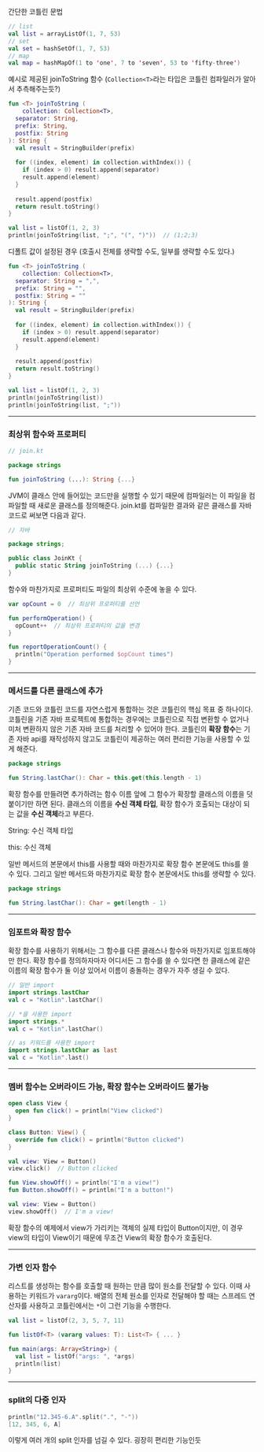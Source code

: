 간단한 코틀린 문법

```kotlin
// list
val list = arrayListOf(1, 7, 53)
// set
val set = hashSetOf(1, 7, 53)
// map
val map = hashMapOf(1 to 'one', 7 to 'seven', 53 to 'fifty-three')
```

예시로 제공된 joinToString 함수 (`Collection<T>`라는 타입은 코틀린 컴파일러가 알아서 추측해주는듯?)

```kotlin
fun <T> joinToString (
	collection: Collection<T>,
  separator: String,
  prefix: String,
  postfix: String
): String {
  val result = StringBuilder(prefix)
  
  for ((index, element) in collection.withIndex()) {
    if (index > 0) result.append(separator)
    result.append(element)
  }
  
  result.append(postfix)
  return result.toString()
}

val list = listOf(1, 2, 3)
println(joinToString(list, ";", "(", ")"))  // (1;2;3)
```

디폴트 값이 설정된 경우 (호출시 전체를 생략할 수도, 일부를 생략할 수도 있다.)

```kotlin
fun <T> joinToString (
	collection: Collection<T>,
  separator: String = ",",
  prefix: String = "",
  postfix: String = ""
): String {
  val result = StringBuilder(prefix)
  
  for ((index, element) in collection.withIndex()) {
    if (index > 0) result.append(separator)
    result.append(element)
  }
  
  result.append(postfix)
  return result.toString()
}

val list = listOf(1, 2, 3)
println(joinToString(list))
println(joinToString(list, ";"))
```

---

### 최상위 함수와 프로퍼티

```kotlin
// join.kt

package strings

fun joinToString (...): String {...}
```

JVM이 클래스 안에 들어있는 코드만을 실행할 수 있기 때문에 컴파일러는 이 파일을 컴파일할 때 새로운 클래스를 정의해준다. join.kt를 컴파일한 결과와 같은 클래스를 자바 코드로 써보면 다음과 같다.

```kotlin
// 자바

package strings;

public class JoinKt {
  public static String joinToString (...) {...}
}
```

함수와 마찬가지로 프로퍼티도 파일의 최상위 수준에 놓을 수 있다.

```kotlin
var opCount = 0  // 최상위 프로퍼티를 선언

fun performOperation() {
  opCount++  // 최상위 프로퍼티의 값을 변경
}

fun reportOperationCount() {
  println("Operation performed $opCount times")
}
```

---

### 메서드를 다른 클래스에 추가

기존 코드와 코틀린 코드를 자연스럽게 통합하는 것은 코틀린의 핵심 목표 중 하나이다.코틀린을 기존 자바 프로젝트에 통합하는 경우에는 코틀린으로 직접 변환할 수 없거나 미처 변환하지 않은 기존 자바 코드를 처리할 수 있어야 한다. 코틀린의 **확장 함수**는 기존 자바 api를 재작성하지 않고도 코틀린이 제공하는 여러 편리한 기능을 사용할 수 있게 해준다.

```kotlin
package strings

fun String.lastChar(): Char = this.get(this.length - 1)
```

확장 함수를 만들려면 추가하려는 함수 이름 앞에 그 함수가 확장할 클래스의 이름을 덧붙이기만 하면 된다. 클래스의 이름을 **수신 객체 타입**, 확장 함수가 호출되는 대상이 되는 값을 **수신 객체**라고 부른다.

String: 수신 객체 타입

this: 수신 객체

일반 메서드의 본문에서 this를 사용할 때와 마찬가지로 확장 함수 본문에도 this를 쓸 수 있다. 그리고 일반 메서드와 마찬가지로 확장 함수 본문에서도 this를 생략할 수 있다.

```kotlin
package strings

fun String.lastChar(): Char = get(length - 1)
```

---

### 임포트와 확장 함수

확장 함수를 사용하기 위해서는 그 함수를 다른 클래스나 함수와 마찬가지로 임포트해야만 한다. 확장 함수를 정의하자마자 어디서든 그 함수를 쓸 수 있다면 한 클래스에 같은 이름의 확장 함수가 둘 이상 있어서 이름이 충돌하는 경우가 자주 생길 수 있다.

```kotlin
// 일반 import
import strings.lastChar
val c = "Kotlin".lastChar()

// *을 사용한 import
import strings.*
val c = "Kotlin".lastChar()

// as 키워드를 사용한 import
import strings.lastChar as last
val c = "Kotlin".last()
```

---

### 멤버 함수는 오버라이드 가능, 확장 함수는 오버라이드 불가능

```kotlin
open class View {
  open fun click() = println("View clicked")
}

class Button: View() {
  override fun click() = println("Button clicked")
}

val view: View = Button()
view.click()  // Button clicked
```

```kotlin
fun View.showOff() = println("I'm a view!")
fun Button.showOff() = println("I'm a button!")

val view: View = Button()
view.showOff()  // I'm a view!
```

확장 함수의 예제에서 view가 가리키는 객체의 실제 타입이 Button이지만, 이 경우 view의 타입이 View이기 때문에 무조건 View의 확장 함수가 호출된다.

---

### 가변 인자 함수

리스트를 생성하는 함수를 호출할 때 원하는 만큼 많이 원소를 전달할 수 있다. 이때 사용하는 키워드가 `vararg`이다. 배열의 전체 원소를 인자로 전달해야 할 때는 스프레드 연산자를 사용하고 코틀린에서는 `*`이 그런 기능을 수행한다.

```kotlin
val list = listOf(2, 3, 5, 7, 11)

fun listOf<T> (vararg values: T): List<T> { ... }

fun main(args: Array<String>) {
  val list = listOf("args: ", *args)
  println(list)
}
```

---

### split의 다중 인자

```kotlin
println("12.345-6.A".split(".", "-"))
[12, 345, 6, A]
```

이렇게 여러 개의 split 인자를 넘길 수 있다. 굉장히 편리한 기능인듯





